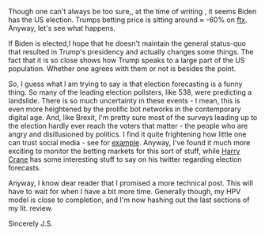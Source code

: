 Though one can't always be too sure,, at the time of writing , it seems Biden has the US election. Trumps betting price is sitting around ≈ -60% on [ftx](https://ftx.com/trade/TRUMP). Anyway, let's see what happens.

If Biden is elected,I hope that he doesn't maintain the general status-quo that resulted in Trump's presidency and actually changes some things. The fact that it is so close shows how Trump speaks to a large part of the US population. Whether one agrees with them or not is besides the point.

So, I guess what I am trying to say is that election forecasting is a funny thing. So many of the leading election pollsters, like 538, were predicting a landslide. There is so much uncertainty in these events - I mean, this is even more heightened by the prolific bot networks in the contemporary digital age. And, like Brexit, I'm pretty sure most of the surveys leading up to the election hardly ever reach the voters that matter - the people who are angry and disillusioned by politics. I find it quite frightening how little one can trust social media - see for [example](https://www.nature.com/articles/d41586-020-03034-5). Anyway, I've found it much more exciting to monitor the betting markets for this sort of stuff, while [Harry Crane](https://twitter.com/HarryDCrane) has some interesting stuff to say on his twitter regarding election forecasts.

Anyway, I know dear reader that I promised a more technical post. This will have to wait for when I have a bit more time. Generally though, my HPV model is close to completion, and I'm now hashing out the last sections of my lit. review.

Sincerely
J.S.
